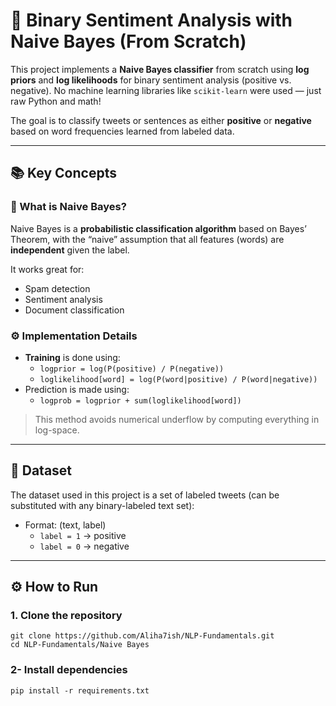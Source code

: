 # 💬 Binary Sentiment Analysis with Naive Bayes (From Scratch)

This project implements a **Naive Bayes classifier** from scratch using **log priors** and **log likelihoods** for binary sentiment analysis (positive vs. negative). No machine learning libraries like `scikit-learn` were used — just raw Python and math!

The goal is to classify tweets or sentences as either **positive** or **negative** based on word frequencies learned from labeled data.

---

## 📚 Key Concepts

### 🧠 What is Naive Bayes?

Naive Bayes is a **probabilistic classification algorithm** based on Bayes’ Theorem, with the “naive” assumption that all features (words) are **independent** given the label.

It works great for:
- Spam detection
- Sentiment analysis
- Document classification

### ⚙️ Implementation Details

- **Training** is done using:
  - `logprior = log(P(positive) / P(negative))`
  - `loglikelihood[word] = log(P(word|positive) / P(word|negative))`
- Prediction is made using:
  - `logprob = logprior + sum(loglikelihood[word])`

> This method avoids numerical underflow by computing everything in log-space.

---

## 🧾 Dataset

The dataset used in this project is a set of labeled tweets (can be substituted with any binary-labeled text set):

- Format: (text, label)  
  - `label = 1` → positive  
  - `label = 0` → negative

---


## ⚙️ How to Run

### 1. Clone the repository

```
git clone https://github.com/Aliha7ish/NLP-Fundamentals.git
cd NLP-Fundamentals/Naive Bayes
```

### 2- Install dependencies

```
pip install -r requirements.txt
```
